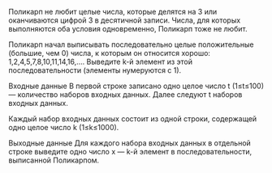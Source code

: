 Поликарп не любит целые числа, которые делятся на 3 или оканчиваются цифрой 3 в десятичной записи. Числа, для которых выполняются оба условия одновременно, Поликарп тоже не любит.

Поликарп начал выписывать последовательно целые положительные (большие, чем 0) числа, к которым он относится хорошо: 1,2,4,5,7,8,10,11,14,16,…. Выведите k-й элемент из этой последовательности (элементы нумеруются с 1).

Входные данные
В первой строке записано одно целое число t (1≤t≤100) — количество наборов входных данных. Далее следуют t наборов входных данных.

Каждый набор входных данных состоит из одной строки, содержащей одно целое число k (1≤k≤1000).

Выходные данные
Для каждого набора входных данных в отдельной строке выведите одно число x — k-й элемент в последовательности, выписанной Поликарпом.